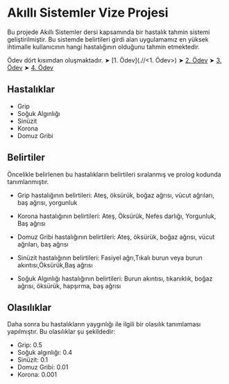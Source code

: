 # Akıllı Sistemler Vize Projesi

Bu projede Akıllı Sistemler dersi kapsamında bir hastalık tahmin sistemi geliştirilmiştir. Bu sistemde belirtileri girdi alan uygulamamız en yüksek ihtimalle kullanıcının hangi hastalığının olduğunu tahmin etmektedir. 

Ödev dört kısımdan oluşmaktadır.
➤ [1. Ödev](./<Proje>/<1. Ödev>)
➤ [2. Ödev](url)
➤ [3. Ödev](url)
➤ [4. Ödev](url)

## Hastalıklar 

- Grip
- Soğuk Algınlığı
- Sinüzit
- Korona
- Domuz Gribi

## Belirtiler

Öncelikle belirlenen bu hastalıkların belirtileri sıralanmış ve prolog kodunda tanımlanmıştır.

- Grip hastalığının belirtileri: Ateş, öksürük, boğaz ağrısı, vücut ağrıları, baş ağrısı, yorgunluk

- Korona hastalığının belirtileri: Ateş, Öksürük, Nefes darlığı, Yorgunluk, Baş ağrısı

- Domuz Gribi hastalığının belirtileri: Ateş, öksürük, boğaz ağrısı, vücut ağrıları, baş ağrısı

- Sinüzit hastalığının belirtileri: Fasiyel ağrı,Tıkalı burun veya burun akıntısı,Öksürük,Baş ağrısı

- Soğuk Algınlığı hastalığının belirtileri: Burun akıntısı, tıkanıklık, boğaz ağrısı, öksürük, hapşırma, baş ağrısı

## Olasılıklar

Daha sonra bu hastalıkların yaygınlığı ile ilgili bir olasılık tanımlaması yapılmıştır. Bu olasılıklar şu şekildedir:
- Grip: 0.5
- Soğuk algınlığı: 0.4
- Sinüzit: 0.1
- Domuz Gribi: 0.01
- Korona: 0.001


